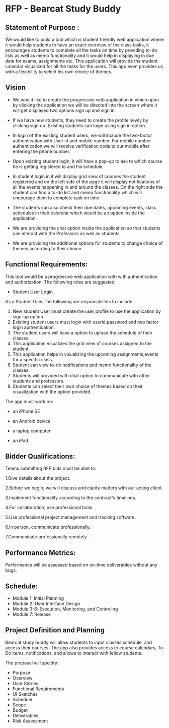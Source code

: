 # RFP - Bearcat Study Buddy

## Statement of Purpose :
We would like to build a tool which is student friendly web application where it would help students to have an exact overview of the class tasks, it encourages students to complete all the tasks on time by providing to-do lists as well as memo functionality and it would help in displaying in due date for exams, assignments etc. This application will provide the student calendar visualized for all the tasks for the users. This app even provides us with a flexibility to select his own choice of themes.

## Vision

* We would like to create the progressive web application in which upon by clicking the application we will be directed into the screen where it will get displayed two options sign up and sign in.

* If we have new students, they need to create the profile newly by clicking sign up. Existing students can login using sign in option.<br>   

* In login of the existing  student users, we will include the two-factor authentication with User id and mobile number. For mobile number authentication we will receive verification code to our mobile after entering the phone number.<br>  

* Upon existing student login, it will have a pop-up to ask to which course he is getting registered to and his schedule.

* In student login in it will display grid view of courses the student registered and on the left side of the page it will display notifications of all the events happening in and around the classes. On the right side the student can find a to-do list and memo functionality which will encourage them to complete task on time. 

* The students can also check their due dates, upcoming events, class schedules in their calendar which would be an option inside the application.

* We are providing the chat option inside the application so that students can interact with the Professors as well as students.

* We are providing the additional options for students to change choice of themes according to their choice.

## Functional Requirements:

This tool would be a progressive web application with with authentication and authorization. The following roles are suggested:

* Student User Login

As a Student User,The following are responsibilites to include:

1) New student User must create the user profile to use the application by sign-up option.
2) Existing student users must login with userid,password and two factor login authentication.
3) The student users will have a option to upload the schedule of their classes.
4) This application visualizes the grid view of courses assigned to the student.
5) This application helps in visualizing the upcoming assignments,events for a specific class.
6) Student can view to-do notifications and memo functionality of the classes.
7) Students will provided with chat option to communicate with other students and professors.
8) Students can select their own choice of themes based on their visualization with the option provided.

 The app must work on:

 * an iPhone SE
	
* an Android device
	
* a laptop computer
	
* an iPad

## Bidder Qualifications:

Teams submitting RFP bids must be able to:

1.Give details about the project.

2.Before we begin, we will discuss and clarify matters with our acting client.

3.Implement functionality according to the contract's timelines.

4.For collaboration, use professional tools.

5.Use professional project management and tracking software.

6.In person, communicate professionally.

7.Communicate professionally remotely .

## Performance Metrics:

Performance will be assessed based on on-time deliverables without any bugs.

## Schedule:

* Module 1: Initial Planning
* Module 2: User Interface Design
* Module 3-6: Execution, Monitoring, and Controling
* Module 7: Release

## Project Definition and Planning 

Bearcat study buddy will allow students to input classes schedule, and access their courses. The app also provides access to course calendars, To Do items, notifications, and allows to interact with fellow students. 

The proposal will specify:
* Purpose
* Overview
* User Stories
* Functional Requirements
* UI Sketches
* Schedule
* Scope
* Budget
* Deliverables
* Risk Assessment
